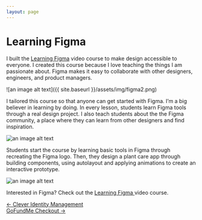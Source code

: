 ```yaml
---
layout: page
---
```



# Learning Figma



I built the <a href="https://learningfigma.com" target="_blank">Learning Figma</a> video course to make design accessible to everyone. I created this course because I love teaching the things I am passionate about. Figma makes it easy to collaborate with other designers, engineers, and product managers.


![an image alt text]({{ site.baseurl }}/assets/img/figma2.png)

I tailored this course so that anyone can get started with Figma. I’m a big believer in learning by doing. In every lesson, students learn Figma tools through a real design project. I also teach students about the the Figma community, a place where they can learn from other designers and find inspiration.

![an image alt text]({{base.siteurl}}/assets/img/figma1.png)

Students start the course by learning basic tools in Figma through recreating the Figma logo. Then, they design a plant care app through building components, using autolayout and applying animations to create an interactive prototype.


![an image alt text]({{base.siteurl}}/assets/img/figma3.png)


Interested in Figma? Check out the
<a href="https://learningfigma.com" target="_blank">Learning Figma </a> video course.

<div class="clearfix mxn2 container-sm mt4">
  <div class="col col-6">
    <a href="/projects/idm"> ← Clever Identity Management </a>
  </div>

  <div class="col col-6 right-align">
    <a href="/projects/checkout"> GoFundMe Checkout →  </a>
  </div>
</div>
